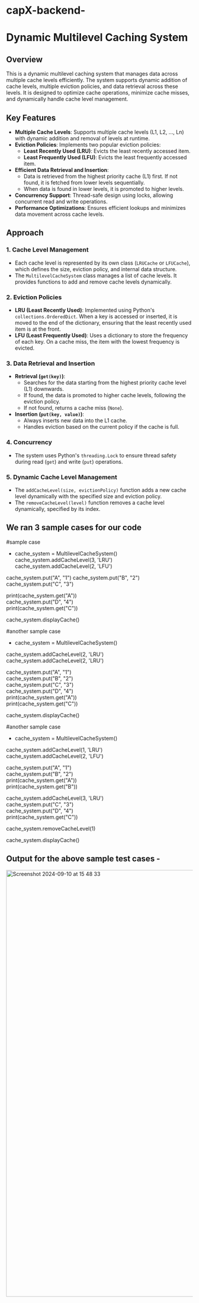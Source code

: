 # capX-backend-
# Dynamic Multilevel Caching System

## Overview
This is a dynamic multilevel caching system that manages data across multiple cache levels efficiently. The system supports dynamic addition of cache levels, multiple eviction policies, and data retrieval across these levels. It is designed to optimize cache operations, minimize cache misses, and dynamically handle cache level management.

## Key Features
- **Multiple Cache Levels**: Supports multiple cache levels (L1, L2, ..., Ln) with dynamic addition and removal of levels at runtime.
- **Eviction Policies**: Implements two popular eviction policies:
  - **Least Recently Used (LRU)**: Evicts the least recently accessed item.
  - **Least Frequently Used (LFU)**: Evicts the least frequently accessed item.
- **Efficient Data Retrieval and Insertion**: 
  - Data is retrieved from the highest priority cache (L1) first. If not found, it is fetched from lower levels sequentially.
  - When data is found in lower levels, it is promoted to higher levels.
- **Concurrency Support**: Thread-safe design using locks, allowing concurrent read and write operations.
- **Performance Optimizations**: Ensures efficient lookups and minimizes data movement across cache levels.

## Approach

### 1. Cache Level Management
- Each cache level is represented by its own class (`LRUCache` or `LFUCache`), which defines the size, eviction policy, and internal data structure.
- The `MultilevelCacheSystem` class manages a list of cache levels. It provides functions to add and remove cache levels dynamically.

### 2. Eviction Policies
- **LRU (Least Recently Used)**: Implemented using Python's `collections.OrderedDict`. When a key is accessed or inserted, it is moved to the end of the dictionary, ensuring that the least recently used item is at the front.
- **LFU (Least Frequently Used)**: Uses a dictionary to store the frequency of each key. On a cache miss, the item with the lowest frequency is evicted.

### 3. Data Retrieval and Insertion
- **Retrieval (`get(key)`)**:
  - Searches for the data starting from the highest priority cache level (L1) downwards.
  - If found, the data is promoted to higher cache levels, following the eviction policy.
  - If not found, returns a cache miss (`None`).
- **Insertion (`put(key, value)`)**:
  - Always inserts new data into the L1 cache.
  - Handles eviction based on the current policy if the cache is full.

### 4. Concurrency
- The system uses Python's `threading.Lock` to ensure thread safety during read (`get`) and write (`put`) operations.

### 5. Dynamic Cache Level Management
- The `addCacheLevel(size, evictionPolicy)` function adds a new cache level dynamically with the specified size and eviction policy.
- The `removeCacheLevel(level)` function removes a cache level dynamically, specified by its index.


## We ran 3 sample cases for our code
#sample case
- cache_system = MultilevelCacheSystem()
cache_system.addCacheLevel(3, 'LRU')  
cache_system.addCacheLevel(2, 'LFU')  

cache_system.put("A", "1")
cache_system.put("B", "2")
cache_system.put("C", "3")

print(cache_system.get("A"))  
cache_system.put("D", "4")  
print(cache_system.get("C")) 

cache_system.displayCache()


#another sample case
- cache_system = MultilevelCacheSystem()

cache_system.addCacheLevel(2, 'LRU')  
cache_system.addCacheLevel(2, 'LRU')  

cache_system.put("A", "1")  
cache_system.put("B", "2")  
cache_system.put("C", "3")  
cache_system.put("D", "4")  
print(cache_system.get("A"))  
print(cache_system.get("C"))  

cache_system.displayCache()


#another sample case
- cache_system = MultilevelCacheSystem()

cache_system.addCacheLevel(1, 'LRU')  
cache_system.addCacheLevel(2, 'LFU')  

cache_system.put("A", "1")  
cache_system.put("B", "2")  
print(cache_system.get("A"))  
print(cache_system.get("B"))  

cache_system.addCacheLevel(3, 'LRU')  
cache_system.put("C", "3")  
cache_system.put("D", "4")  
print(cache_system.get("C"))  

cache_system.removeCacheLevel(1)  

cache_system.displayCache()


## Output for the above sample test cases -
<img width="1148" alt="Screenshot 2024-09-10 at 15 48 33" src="https://github.com/user-attachments/assets/8b702809-5b7d-4b8f-9d89-6852717a1a02">

